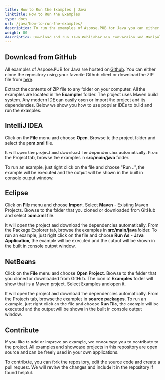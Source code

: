 ```yaml
---
title: How to Run the Examples | Java
linktitle: How to Run the Examples
type: docs
url: /java/how-to-run-the-examples/
description: To run the examples of Aspose.PUB for Java you can either clone the repository using your favorite Github client or download the ZIP file.
weight: 80
description: Download and run Java Publisher PUB Conversion and Manipulation API examples from GitHub in IntelliJ IDEA, Eclipse and NetBeans.
---
```


## **Download from GitHub**
All examples of Aspose.PUB for Java are hosted on [Github](https://github.com/aspose-pub/Aspose.PUB-for-Java). You can either clone the repository using your favorite Github client or download the ZIP file from [here](https://github.com/aspose-pub/Aspose.PUB-for-Java/archive/master.zip).

Extract the contents of ZIP file to any folder on your computer. All the examples are located in the **Examples** folder. The project uses Maven build system. Any modern IDE can easily open or import the project and its dependencies. Below we show you how to use popular IDEs to build and run the examples.
## **IntelliJ IDEA**
Click on the **File** menu and choose **Open**. Browse to the project folder and select the **pom.xml** file.

It will open the project and download the dependencies automatically. From the Project tab, browse the examples in **src/main/java** folder.

To run an example, just right click on the file and choose "Run ..", the example will be executed and the output will be shown in the built in console output window.
## **Eclipse**
Click on **File** menu and choose **Import**. Select **Maven** - Existing Maven Projects. Browse to the folder that you cloned or downloaded from GitHub and select **pom.xml** file.

It will open the project and download the dependencies automatically. From the Package Explorer tab, browse the examples in **src/main/java** folder. To run an example, just right click on the file and choose **Run As** - **Java Application**, the example will be executed and the output will be shown in the built in console output window.
## **NetBeans**
Click on the **File** menu and choose **Open Project**. Browse to the folder that you cloned or downloaded from GitHub. The icon of **Examples** folder will show that its a Maven project. Select Examples and open it.

It will open the project and download the dependencies automatically. From the Projects tab, browse the examples in **source packages**. To run an example, just right click on the file and choose **Run File**, the example will be executed and the output will be shown in the built in console output window.
## **Contribute**
If you like to add or improve an example, we encourage you to contribute to the project. All examples and showcase projects in this repository are open source and can be freely used in your own applications.

To contribute, you can fork the repository, edit the source code and create a pull request. We will review the changes and include it in the repository if found helpful.
